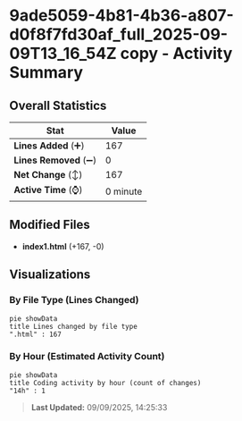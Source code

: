 # 9ade5059-4b81-4b36-a807-d0f8f7fd30af_full_2025-09-09T13_16_54Z copy - Activity Summary 

## Overall Statistics

| Stat                   | Value                                                             |
| ---------------------- | ----------------------------------------------------------------- |
| **Lines Added** (➕)   | 167                                          |
| **Lines Removed** (➖) | 0                                        |
| **Net Change** (↕)    | 167                |
| **Active Time** (⌚)   | 0 minute |


## Modified Files
- **index1.html** (+167, -0)

## Visualizations

### By File Type (Lines Changed)

```mermaid
pie showData
title Lines changed by file type
".html" : 167
```

### By Hour (Estimated Activity Count)

```mermaid
pie showData
title Coding activity by hour (count of changes)
"14h" : 1
```


> **Last Updated:** 09/09/2025, 14:25:33